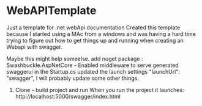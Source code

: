 # WebAPITemplate
Just a template for .net webApi documentation
Created this template because I started using a MAc from a windows 
and was having a hard time trying to figure out how to 
get things up and running when creating an Webapi with swagger. 

Maybe this might help someelse. 
add nuget package : Swashbuckle.AspNetCore -
Enabled middleware to serve generated swaggerui in the Startup.cs 
updated the launch settings
"launchUrl": "swagger",
I will probably update some other things. 

1. Clone - build project and run 
When you run the project it launches: http://localhost:5000/swagger/index.html
